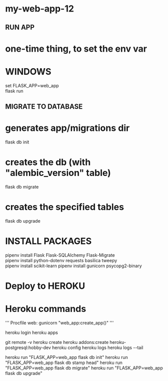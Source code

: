 # my-web-app-12

## RUN APP
# one-time thing, to set the env var
# WINDOWS
set FLASK_APP=web_app  
flask run

## MIGRATE TO DATABASE
# generates app/migrations dir
flask db init 
# creates the db (with "alembic_version" table)
flask db migrate 
# creates the specified tables
flask db upgrade 

# INSTALL PACKAGES
pipenv install Flask Flask-SQLAlchemy Flask-Migrate  
pipenv install python-dotenv requests basilica tweepy  
pipenv install scikit-learn
pipenv install gunicorn psycopg2-binary


# Deploy to HEROKU
# Heroku commands
'''
Procfile
web: gunicorn "web_app:create_app()"
'''

heroku login
heroku apps

git remote -v
heroku create
heroku addons:create heroku-postgresql:hobby-dev
heroku config
heroku logs
heroku logs --tail

heroku run "FLASK_APP=web_app flask db init"
heroku run "FLASK_APP=web_app flask db stamp head"
heroku run "FLASK_APP=web_app flask db migrate"
heroku run "FLASK_APP=web_app flask db upgrade"